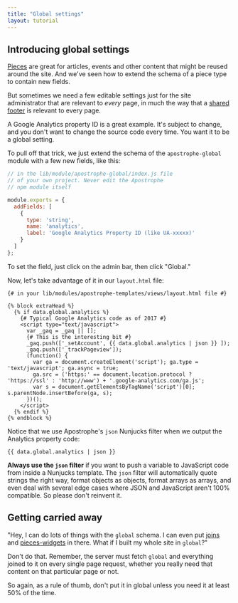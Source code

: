 ```yaml
---
title: "Global settings"
layout: tutorial
---
```


## Introducing global settings

[Pieces](reusable-content-with-pieces.html) are great for articles, events and other content that might be reused around the site. And we've seen how to extend the schema of a piece type to contain new fields.

But sometimes we need a few editable settings just for the site administrator that are relevant to *every* page, in much the way that a [shared footer](global.html) is relevant to every page.

A Google Analytics property ID is a great example. It's subject to change, and you don't want to change the source code every time. You want it to be a global setting.

To pull off that trick, we just extend the schema of the `apostrophe-global` module with a few new fields, like this:

```js
// in the lib/module/apostrophe-global/index.js file
// of your own project. Never edit the Apostrophe
// npm module itself

module.exports = {
  addFields: [
    {
      type: 'string',
      name: 'analytics',
      label: 'Google Analytics Property ID (like UA-xxxxx)'
    }
  ]
};
```

To set the field, just click on the admin bar, then click "Global."

Now, let's take advantage of it in our `layout.html` file:

```markup
{# in your lib/modules/apostrophe-templates/views/layout.html file #}

{% block extraHead %}
  {% if data.global.analytics %}
    {# Typical Google Analytics code as of 2017 #}
    <script type="text/javascript">
      var _gaq = _gaq || [];
      {# This is the interesting bit #}
      _gaq.push(['_setAccount', {{ data.global.analytics | json }} ]);
      _gaq.push(['_trackPageview']);
      (function() {
        var ga = document.createElement('script'); ga.type = 'text/javascript'; ga.async = true;
        ga.src = ('https:' == document.location.protocol ? 'https://ssl' : 'http://www') + '.google-analytics.com/ga.js';
        var s = document.getElementsByTagName('script')[0]; s.parentNode.insertBefore(ga, s);
      })();
    </script>
  {% endif %}
{% endblock %}
```

Notice that we use Apostrophe's `json` Nunjucks filter when we output the Analytics property code:

```markup
{{ data.global.analytics | json }}
```

**Always use the `json` filter** if you want to push a variable to JavaScript code from inside a Nunjucks template. The `json` filter will automatically quote strings the right way, format objects as objects, format arrays as arrays, and even deal with several edge cases where JSON and JavaScript aren't 100% compatible. So please don't reinvent it.

## Getting carried away

"Hey, I can do lots of things with the `global` schema. I can even put [joins](schema-guide.html) and [pieces-widgets](reusable-content-with-pieces.html) in there. What if I built my whole site in `global`?"

Don't do that. Remember, the server must fetch `global` and everything joined to it on every single page request, whether you really need that content on that particular page or not.

So again, as a rule of thumb, don't put it in global unless you need it at least 50% of the time.
